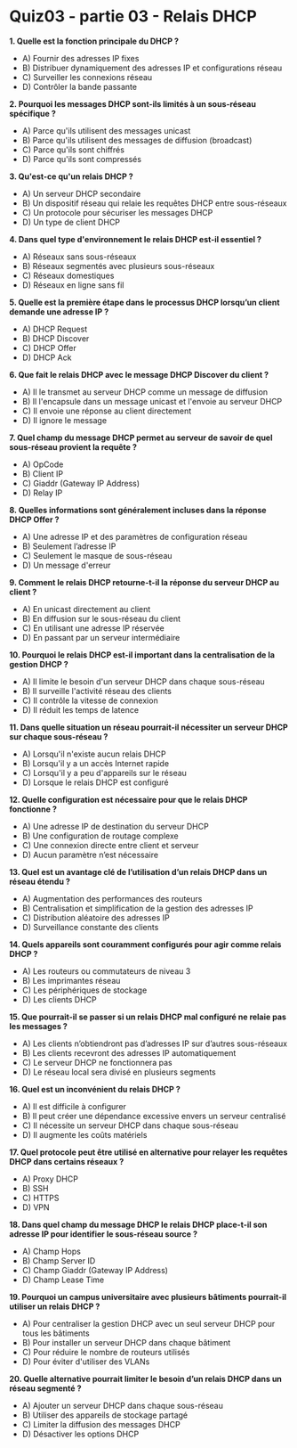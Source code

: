 # Quiz03 - partie 03 - Relais DHCP

**1. Quelle est la fonction principale du DHCP ?**  
   - A) Fournir des adresses IP fixes  
   - B) Distribuer dynamiquement des adresses IP et configurations réseau  
   - C) Surveiller les connexions réseau  
   - D) Contrôler la bande passante

**2. Pourquoi les messages DHCP sont-ils limités à un sous-réseau spécifique ?**  
   - A) Parce qu'ils utilisent des messages unicast  
   - B) Parce qu'ils utilisent des messages de diffusion (broadcast)  
   - C) Parce qu'ils sont chiffrés  
   - D) Parce qu'ils sont compressés

**3. Qu'est-ce qu'un relais DHCP ?**  
   - A) Un serveur DHCP secondaire  
   - B) Un dispositif réseau qui relaie les requêtes DHCP entre sous-réseaux  
   - C) Un protocole pour sécuriser les messages DHCP  
   - D) Un type de client DHCP

**4. Dans quel type d'environnement le relais DHCP est-il essentiel ?**  
   - A) Réseaux sans sous-réseaux  
   - B) Réseaux segmentés avec plusieurs sous-réseaux  
   - C) Réseaux domestiques  
   - D) Réseaux en ligne sans fil

**5. Quelle est la première étape dans le processus DHCP lorsqu’un client demande une adresse IP ?**  
   - A) DHCP Request  
   - B) DHCP Discover  
   - C) DHCP Offer  
   - D) DHCP Ack

**6. Que fait le relais DHCP avec le message DHCP Discover du client ?**  
   - A) Il le transmet au serveur DHCP comme un message de diffusion  
   - B) Il l'encapsule dans un message unicast et l'envoie au serveur DHCP  
   - C) Il envoie une réponse au client directement  
   - D) Il ignore le message

**7. Quel champ du message DHCP permet au serveur de savoir de quel sous-réseau provient la requête ?**  
   - A) OpCode  
   - B) Client IP  
   - C) Giaddr (Gateway IP Address)  
   - D) Relay IP

**8. Quelles informations sont généralement incluses dans la réponse DHCP Offer ?**  
   - A) Une adresse IP et des paramètres de configuration réseau  
   - B) Seulement l’adresse IP  
   - C) Seulement le masque de sous-réseau  
   - D) Un message d'erreur

**9. Comment le relais DHCP retourne-t-il la réponse du serveur DHCP au client ?**  
   - A) En unicast directement au client  
   - B) En diffusion sur le sous-réseau du client  
   - C) En utilisant une adresse IP réservée  
   - D) En passant par un serveur intermédiaire

**10. Pourquoi le relais DHCP est-il important dans la centralisation de la gestion DHCP ?**  
   - A) Il limite le besoin d'un serveur DHCP dans chaque sous-réseau  
   - B) Il surveille l'activité réseau des clients  
   - C) Il contrôle la vitesse de connexion  
   - D) Il réduit les temps de latence

**11. Dans quelle situation un réseau pourrait-il nécessiter un serveur DHCP sur chaque sous-réseau ?**  
   - A) Lorsqu'il n'existe aucun relais DHCP  
   - B) Lorsqu'il y a un accès Internet rapide  
   - C) Lorsqu'il y a peu d'appareils sur le réseau  
   - D) Lorsque le relais DHCP est configuré

**12. Quelle configuration est nécessaire pour que le relais DHCP fonctionne ?**  
   - A) Une adresse IP de destination du serveur DHCP  
   - B) Une configuration de routage complexe  
   - C) Une connexion directe entre client et serveur  
   - D) Aucun paramètre n’est nécessaire

**13. Quel est un avantage clé de l’utilisation d’un relais DHCP dans un réseau étendu ?**  
   - A) Augmentation des performances des routeurs  
   - B) Centralisation et simplification de la gestion des adresses IP  
   - C) Distribution aléatoire des adresses IP  
   - D) Surveillance constante des clients

**14. Quels appareils sont couramment configurés pour agir comme relais DHCP ?**  
   - A) Les routeurs ou commutateurs de niveau 3  
   - B) Les imprimantes réseau  
   - C) Les périphériques de stockage  
   - D) Les clients DHCP

**15. Que pourrait-il se passer si un relais DHCP mal configuré ne relaie pas les messages ?**  
   - A) Les clients n’obtiendront pas d’adresses IP sur d’autres sous-réseaux  
   - B) Les clients recevront des adresses IP automatiquement  
   - C) Le serveur DHCP ne fonctionnera pas  
   - D) Le réseau local sera divisé en plusieurs segments

**16. Quel est un inconvénient du relais DHCP ?**  
   - A) Il est difficile à configurer  
   - B) Il peut créer une dépendance excessive envers un serveur centralisé  
   - C) Il nécessite un serveur DHCP dans chaque sous-réseau  
   - D) Il augmente les coûts matériels

**17. Quel protocole peut être utilisé en alternative pour relayer les requêtes DHCP dans certains réseaux ?**  
   - A) Proxy DHCP  
   - B) SSH  
   - C) HTTPS  
   - D) VPN

**18. Dans quel champ du message DHCP le relais DHCP place-t-il son adresse IP pour identifier le sous-réseau source ?**  
   - A) Champ Hops  
   - B) Champ Server ID  
   - C) Champ Giaddr (Gateway IP Address)  
   - D) Champ Lease Time

**19. Pourquoi un campus universitaire avec plusieurs bâtiments pourrait-il utiliser un relais DHCP ?**  
   - A) Pour centraliser la gestion DHCP avec un seul serveur DHCP pour tous les bâtiments  
   - B) Pour installer un serveur DHCP dans chaque bâtiment  
   - C) Pour réduire le nombre de routeurs utilisés  
   - D) Pour éviter d'utiliser des VLANs

**20. Quelle alternative pourrait limiter le besoin d’un relais DHCP dans un réseau segmenté ?**  
   - A) Ajouter un serveur DHCP dans chaque sous-réseau  
   - B) Utiliser des appareils de stockage partagé  
   - C) Limiter la diffusion des messages DHCP  
   - D) Désactiver les options DHCP  

